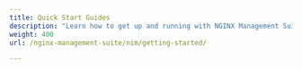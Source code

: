 ```yaml
---
title: Quick Start Guides
description: "Learn how to get up and running with NGINX Management Suite Instance Manager"
weight: 400
url: /nginx-management-suite/nim/getting-started/

---
```


